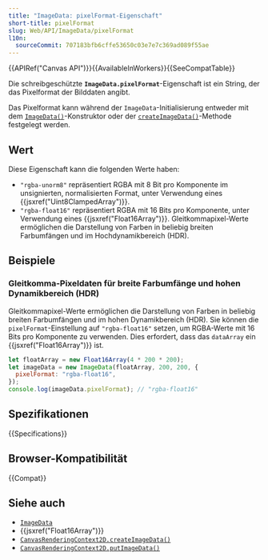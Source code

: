 ```yaml
---
title: "ImageData: pixelFormat-Eigenschaft"
short-title: pixelFormat
slug: Web/API/ImageData/pixelFormat
l10n:
  sourceCommit: 707183bfb6cffe53650c03e7e7c369ad089f55ae
---
```


{{APIRef("Canvas API")}}{{AvailableInWorkers}}{{SeeCompatTable}}

Die schreibgeschützte **`ImageData.pixelFormat`**-Eigenschaft ist ein String, der das Pixelformat der Bilddaten angibt.

Das Pixelformat kann während der `ImageData`-Initialisierung entweder mit dem [`ImageData()`](/de/docs/Web/API/ImageData/ImageData)-Konstruktor oder der [`createImageData()`](/de/docs/Web/API/CanvasRenderingContext2D/createImageData)-Methode festgelegt werden.

## Wert

Diese Eigenschaft kann die folgenden Werte haben:

- `"rgba-unorm8"` repräsentiert RGBA mit 8 Bit pro Komponente im unsignierten, normalisierten Format, unter Verwendung eines {{jsxref("Uint8ClampedArray")}}.
- `"rgba-float16"` repräsentiert RGBA mit 16 Bits pro Komponente, unter Verwendung eines {{jsxref("Float16Array")}}. Gleitkommapixel-Werte ermöglichen die Darstellung von Farben in beliebig breiten Farbumfängen und im Hochdynamikbereich (HDR).

## Beispiele

### Gleitkomma-Pixeldaten für breite Farbumfänge und hohen Dynamikbereich (HDR)

Gleitkommapixel-Werte ermöglichen die Darstellung von Farben in beliebig breiten Farbumfängen und im hohen Dynamikbereich (HDR). Sie können die `pixelFormat`-Einstellung auf `"rgba-float16"` setzen, um RGBA-Werte mit 16 Bits pro Komponente zu verwenden. Dies erfordert, dass das `dataArray` ein {{jsxref("Float16Array")}} ist.

```js
let floatArray = new Float16Array(4 * 200 * 200);
let imageData = new ImageData(floatArray, 200, 200, {
  pixelFormat: "rgba-float16",
});
console.log(imageData.pixelFormat); // "rgba-float16"
```

## Spezifikationen

{{Specifications}}

## Browser-Kompatibilität

{{Compat}}

## Siehe auch

- [`ImageData`](/de/docs/Web/API/ImageData)
- {{jsxref("Float16Array")}}
- [`CanvasRenderingContext2D.createImageData()`](/de/docs/Web/API/CanvasRenderingContext2D/createImageData)
- [`CanvasRenderingContext2D.putImageData()`](/de/docs/Web/API/CanvasRenderingContext2D/putImageData)
